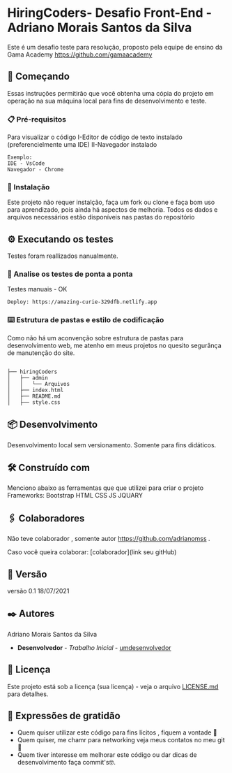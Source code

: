 <h1>HiringCoders- Desafio Front-End - Adriano Morais Santos da Silva</h1>

Este é um desafio teste para resolução, proposto pela equipe de ensino da Gama Academy https://github.com/gamaacademy

## 🚀 Começando

Essas instruções permitirão que você obtenha uma cópia do projeto em operação na sua máquina local para fins de desenvolvimento e teste.

### 📋 Pré-requisitos
Para visualizar o código
I-Editor de código de texto instalado (preferencielmente uma IDE)
II-Navegador instalado

```
Exemplo: 
IDE - VsCode
Navegador - Chrome
```

### 🔧 Instalação

Este projeto não requer instalção, faça um fork ou clone  e faça bom uso para aprendizado, pois ainda há aspectos de melhoria.
Todos os dados e arquivos necessários estão disponíveis nas pastas do repositório

## ⚙️ Executando os testes

Testes foram reallizados nanualmente.

### 🔩 Analise os testes de ponta a ponta

Testes manuais - OK

```
Deploy: https://amazing-curie-329dfb.netlify.app

```

### ⌨️ Estrutura de pastas e estilo de codificação

Como não há um aconvenção sobre estrutura de pastas para desenvolvimento web, me atenho em meus projetos no quesito segurânça de manutenção do site.

```

├── hiringCoders
│   ├── admin
│   │   └── Arquivos
│   ├── index.html
│   ├── README.md
│   ├── style.css

```

## 📦 Desenvolvimento

Desenvolvimento local sem versionamento. Somente para fins didáticos.

## 🛠️ Construído com

Menciono abaixo as ferramentas que que utilizei para criar o projeto
Frameworks: Bootstrap
HTML
CSS
JS
JQUARY

## 🖇️ Colaboradores

Não teve colaborador , somente autor https://github.com/adrianomss .

Caso você queira colaborar:
[colaborador](link seu gitHub)

## 📌 Versão

versão 0.1
18/07/2021

## ✒️ Autores

Adriano Morais Santos da Silva

* **Desenvolvedor** - *Trabalho Inicial* - [umdesenvolvedor](https://github.com/adrianomss)

## 📄 Licença

Este projeto está sob a licença (sua licença) - veja o arquivo [LICENSE.md](https://github.com/usuario/projeto/licenca) para detalhes.

## 🎁 Expressões de gratidão

* Quem quiser utilizar este código para fins lícitos , fiquem a vontade 📢
* Quem quiser, me chamr para networking veja meus contatos no meu git 🍺 
* Quem tiver interesse em melhorar este código ou dar dicas de desenvolvimento faça commit's🤓.

